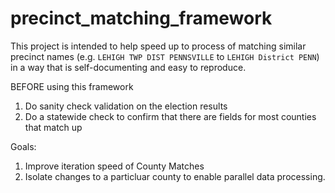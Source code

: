 # precinct_matching_framework

This project is intended to help speed up to process of matching similar precinct names (e.g. `LEHIGH TWP DIST PENNSVILLE` to `LEHIGH District PENN`) in a way that is self-documenting and easy to reproduce. 

BEFORE using this framework

1. Do sanity check validation on the election results
2. Do a statewide check to confirm that there are fields for most counties that match up 

Goals:

1. Improve iteration speed of County Matches
2. Isolate changes to a particluar county to enable parallel data processing.
